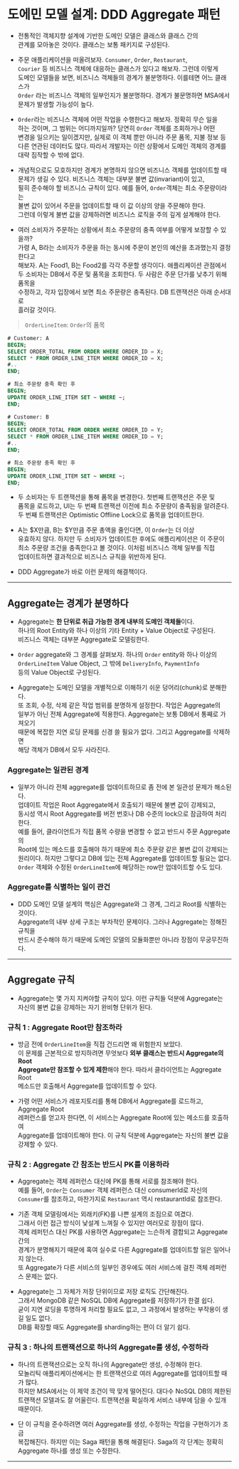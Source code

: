 # 도에민 모델 설계: DDD Aggregate 패턴

- 전통적인 객체지향 설계에 기반한 도메인 모델은 클래스와 클래스 간의  
  관계를 모아놓은 것이다. 클래스는 보통 패키지로 구성된다.

- 주문 애플리케이션을 떠올려보자. `Consumer`, `Order`, `Restaurant`,  
  `Courier` 등 비즈니스 객체에 대응하는 클래스가 있다고 해보자. 그런데 이렇게  
  도메인 모델들을 보면, 비즈니스 객체들의 경계가 불분명하다. 이를테면 어느 클래스가  
  `Order` 라는 비즈니스 객체의 일부인지가 불분명하다. 경계가 불문명하면 MSA에서  
  문제가 발생할 가능성이 높다.

- `Order`라는 비즈니스 객체에 어떤 작업을 수행한다고 해보자. 정확히 무슨 일을  
  하는 것이며, 그 범위는 어디까지일까? 당연히 `Order` 객체를 조회하거나 어떤  
  변경을 일으키는 일이겠지만, 실제로 이 객체 뿐만 아니라 주문 품목, 지불 정보 등  
  다른 연관된 데이터도 많다. 따라서 개발자는 이런 상황에서 도메인 객체의 경계를  
  대략 짐작할 수 밖에 없다.

- 개념적으로도 모호하지만 경계가 본명하지 않으면 비즈니스 객체를 업데이트할 때  
  문제가 생길 수 있다. 비즈니스 객체는 대부분 불변 값(invariant)이 있고,  
  필히 준수해야 할 비즈니스 규칙이 있다. 예를 들어, `Order`객체는 최소 주문량이라는  
  불변 값이 있어서 주문을 업데이트할 때 이 값 이상의 양을 주문해야 한다.  
  그런데 이렇게 불변 값을 강제하려면 비즈니스 로직을 주의 깊게 설계해야 한다.

- 여러 소비자가 주문하는 상황에서 최소 주문량의 충족 여부를 어떻게 보장할 수 있을까?  
  가령 A, B라는 소비자가 주문을 하는 동시에 주문이 본인의 예산을 초과했는지 결정한다고  
  해보자. A는 Food1, B는 Food2를 각각 주문할 생각이다. 애플리케이션 관점에서  
  두 소비자는 DB에서 주문 및 품목을 조회한다. 두 사람은 주문 단가를 낮추기 위해 품목을  
  수정하고, 각자 입장에서 보면 최소 주문량은 충족된다. DB 트랜잭션은 아래 순서대로  
  흘러갈 것이다.

> `OrderLineItem`: `Order`의 품목

```sql
# Customer: A
BEGIN;
SELECT ORDER_TOTAL FROM ORDER WHERE ORDER_ID = X;
SELECT * FROM ORDER_LINE_ITEM WHERE ORDER_ID = X;
#..
END;

# 최소 주문량 충족 확인 후
BEGIN;
UPDATE ORDER_LINE_ITEM SET ~ WHERE ~;
END;

# Customer: B
BEGIN;
SELECT ORDER_TOTAL FROM ORDER WHERE ORDER_ID = Y;
SELECT * FROM ORDER_LINE_ITEM WHERE ORDER_ID = Y;
#..
END;

# 최소 주문량 충족 확인 후
BEGIN;
UPDATE ORDER_LINE_ITEM SET ~ WHERE ~;
END;
```

- 두 소비자는 두 트랜잭션을 통해 품목을 변경한다. 첫번째 트랜잭션은 주문 및  
  품목을 로드하고, UI는 두 번째 트랜잭션 이전에 최소 주문량이 충족됨을 알려준다.  
  두 번째 트랜잭션은 Optimistic Offline Lock으로 품목을 업데이트한다.

- A는 $X만큼, B는 $Y만큼 주문 총액을 줄인다면, 이 `Order`는 더 이상  
  유효하지 않다. 하지만 두 소비자가 업데이트한 후에도 애플리케이션은 이 주문이  
  최소 주문량 조건을 충족한다고 볼 것이다. 이처럼 비즈니스 객체 일부를 직접  
  업데이트하면 결과적으로 비즈니스 규칙을 위반하게 된다.

- DDD Aggregate가 바로 이런 문제의 해결책이다.

<hr/>

<h2>Aggregate는 경계가 분명하다</h2>

- Aggregate는 **한 단위로 취급 가능한 경계 내부의 도메인 객체들**이다.  
  하나의 Root Entity와 하나 이상의 기타 Entity + Value Object로 구성된다.  
  비즈니스 객체는 대부분 Aggregate로 모델링한다.

- `Order` aggregate와 그 경계를 살펴보자. 하나의 `Order` entity와 하나 이상의  
  `OrderLineItem` Value Object, 그 밖에 `DeliveryInfo`, `PaymentInfo`  
  등의 Value Object로 구성된다.

- Aggregate는 도메인 모델을 개별적으로 이해하기 쉬운 덩어리(chunk)로 분해한다.  
  또 조회, 수정, 삭제 같은 작업 범위를 분명하게 설정한다. 작업은 Aggregate의  
  일부가 아닌 전체 Aggregate에 적용한다. Aggregate는 보통 DB에서 통째로 가져오기  
  때문에 복잡한 지연 로딩 문제를 신경 쓸 필요가 없다. 그리고 Aggregate를 삭제하면  
  해당 객체가 DB에서 모두 사라진다.

<h3>Aggregate는 일관된 경계</h3>

- 일부가 아니라 전체 aggregate를 업데이트하므로 좀 전에 본 일관성 문제가 해소된다.  
  업데이트 작업은 Root Aggregate에서 호출되기 때문에 불변 값이 강제되고,  
  동시성 역시 Root Aggregate를 버전 번호나 DB 수준의 lock으로 잠금하여 처리한다.  
  예를 들어, 클라이언트가 직접 품목 수량을 변경할 수 없고 반드시 주문 Aggregate의  
  Root에 있는 메소드를 호출해야 하기 때문에 최소 주문량 같은 불변 값이 강제되는  
  원리이다. 하지만 그렇다고 DB에 있는 전체 Aggregate를 업데이트할 필요는 없다.  
  `Order` 객체와 수정된 `OrderLineItem`에 해당하는 row만 업데이트할 수도 있다.

<h3>Aggregate를 식별하는 일이 관건</h3>

- DDD 도메인 모델 설계의 핵심은 Aggregate와 그 경계, 그리고 Root를 식별하는 것이다.  
  Aggregate의 내부 상세 구조는 부차적인 문제이다. 그러나 Aggregate는 정해진 규칙을  
  반드시 준수해야 하기 때문에 도메인 모델의 모듈화뿐만 아니라 장점이 무궁무진하다.

<hr/>

<h2>Aggregate 규칙</h2>

- Aggregate는 몇 가지 지켜야할 규칙이 있다. 이런 규칙들 덕분에 Aggregate는  
  자신의 불변 값을 강제하는 자기 완비형 단위가 된다.

<h3>규칙 1 : Aggregate Root만 참조하라</h3>

- 방금 전에 `OrderLineItem`을 직접 건드리면 왜 위험한지 보았다.  
  이 문제를 근본적으로 방지하려면 무엇보다 **외부 클래스는 반드시 Aggregate의 Root**  
  **Aggregate만 참조할 수 있게 제한**해야 한다. 따라서 클라이언트는 Aggregate Root  
  메소드만 호출해서 Aggregate를 업데이트할 수 있다.

- 가령 어떤 서비스가 레포지토리를 통해 DB에서 Aggregate를 로드하고, Aggregate Root  
  레퍼런스를 얻고자 한다면, 이 서비스는 Aggregate Root에 있는 메소드를 호출하여  
  Aggregate를 업데이트해야 한다. 이 규칙 덕분에 Aggregate는 자신의 불변 값을  
  강제할 수 있다.

<h3>규칙 2 : Aggregate 간 참조는 반드시 PK를 이용하라</h3>

- Aggregate는 객체 레퍼런스 대신에 PK를 통해 서로를 참조해야 한다.  
  예를 들어, `Order`는 `Consumer` 객체 레퍼런스 대신 consumerId로 자신의  
  `Consumer`를 참조하고, 마찬가지로 `Restaurant` 역시 restaurantId로 참조한다.

- 기존 객체 모델링에서는 외래키(FK)를 나쁜 설계의 조짐으로 여겼다.  
  그래서 이런 접근 방식이 낯설계 느껴질 수 있지만 여러모로 장점이 많다.  
  객체 레퍼턴스 대신 PK를 사용하면 Aggregate는 느슨하게 결합되고 Aggregate간의  
  경계가 분명해지기 때문에 혹여 실수로 다른 Aggregate를 업데이트할 일은 일어나지 않는다.  
  또 Aggregate가 다른 서비스의 일부인 경우에도 여러 서비스에 걸친 객체 레퍼런스 문제는 없다.

- Aggregate는 그 자체가 저장 단위이므로 저장 로직도 간단해진다.  
  그래서 MongoDB 같은 NoSQL DB에 Aggregate를 저장하기가 한결 쉽다.  
  굳이 지연 로딩을 투명하게 처리할 필요도 없고, 그 과정에서 발생하는 부작용이 생길 일도 없다.  
  DB를 확장할 때도 Aggregate를 sharding하는 편이 더 알기 쉽다.

<h3>규칙 3 : 하나의 트랜잭션으로 하나의 Aggregate를 생성, 수정하라</h3>

- 하나의 트랜잭션으로는 오직 하나의 Aggregate만 생성, 수정해야 한다.  
  모놀리틱 애플리케이션에서는 한 트랜잭션으로 여러 Aggregate를 업데이트할 때가 많다.  
  하지만 MSA에서는 이 제약 조건이 딱 맞게 떨어진다. 대다수 NoSQL DB의 제한된  
  트랜잭션 모델과도 잘 어울린다. 트랜잭션을 확실하게 서비스 내부에 담을 수 있개 때문이다.

- 단 이 규칙을 준수하려면 여러 Aggregate를 생성, 수정하는 작업을 구현하기가 조금  
  복잡해진다. 하지만 이는 Saga 패턴을 통해 해결된다. Saga의 각 단계는 정확히  
  Aggregate 하나를 생성 또는 수정한다.

<hr/>
